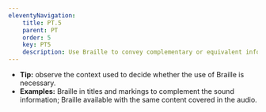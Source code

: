 ```yaml
---
eleventyNavigation:
    title: PT.5
    parent: PT
    order: 5
    key: PT5
    description: Use Braille to convey complementary or equivalent information to audio recordings.
---
```

- **Tip:** observe the context used to decide whether the use of Braille is necessary.
- **Examples:** Braille in titles and markings to complement the sound information; Braille available with the same
content covered in the audio.

